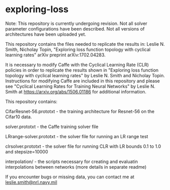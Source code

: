 # exploring-loss

Note: This repository is currently undergoing revision. Not all solver parameter configurations have been described. Not all versions of architectures have been uploaded yet. 

This repository contains the files needed to replicate the results in:
Leslie N. Smith, Nicholay Topin, "Exploring loss function topology with cyclical learning rates" arXiv preprint arXiv:1702.04283.

It is necessary to modify Caffe with the Cyclical Learning Rate (CLR) policies in order to replicate the results shown in "Exploring loss function topology with cyclical learning rates" by Leslie N. Smith and Nicholay Topin.  Instructions for modifying Caffe are included in this repository and please see "Cyclical Learning Rates for Training Neural Networks" by Leslie N. Smith at https://arxiv.org/abs/1506.01186 for additional information.

This repository contains:

CifarResnet-56.prototxt - the training architecture for Resnet-56 on the Cifar10 data.

solver.prototxt - the Caffe training solver file

LRrange-solver.prototxt - the solver file for running an LR range test

clrsolver.prototxt - the solver file for running CLR with LR bounds 0.1 to 1.0 and stepsize=10000

interpolation/ - the scripts necessary for creating and evaluatin interpolations between networks (more details in separate readme)


If you encounter bugs or missing data, you can contact me at leslie.smith@nrl.navy.mil